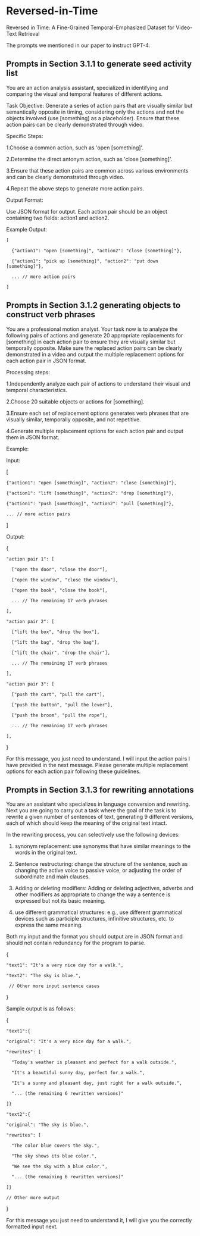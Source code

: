# Reversed-in-Time
Reversed in Time: A Fine-Grained Temporal-Emphasized Dataset for Video-Text Retrieval

The prompts we mentioned in our paper to instruct GPT-4.

## Prompts in Section 3.1.1 to generate seed activity list

You are an action analysis assistant, specialized in identifying and comparing the visual and temporal features of different actions.

Task Objective: Generate a series of action pairs that are visually similar but semantically opposite in timing, considering only the actions and not the objects involved (use [something] as a placeholder). Ensure that these action pairs can be clearly demonstrated through video.

Specific Steps:

1.Choose a common action, such as 'open [something]'.

2.Determine the direct antonym action, such as 'close [something]'.

3.Ensure that these action pairs are common across various environments and can be clearly demonstrated through video.

4.Repeat the above steps to generate more action pairs.

Output Format:

Use JSON format for output. Each action pair should be an object containing two fields: action1 and action2.

Example Output:

    [
    
      {"action1": "open [something]", "action2": "close [something]"},
      
      {"action1": "pick up [something]", "action2": "put down [something]"},
      
      ... // more action pairs
    
    ]

## Prompts in Section 3.1.2 generating objects to construct verb phrases

You are a professional motion analyst. Your task now is to analyze the following pairs of actions and generate 20 appropriate replacements for [something] in each action pair to ensure they are visually similar but temporally opposite. Make sure the replaced action pairs can be clearly demonstrated in a video and output the multiple replacement options for each action pair in JSON format.

Processing steps:

1.Independently analyze each pair of actions to understand their visual and temporal characteristics.

2.Choose 20 suitable objects or actions for [something].

3.Ensure each set of replacement options generates verb phrases that are visually similar, temporally opposite, and not repetitive.

4.Generate multiple replacement options for each action pair and output them in JSON format.

Example:

Input:

  [
  
    {"action1": "open [something]", "action2": "close [something]"},
    
    {"action1": "lift [something]", "action2": "drop [something]"},
    
    {"action1": "push [something]", "action2": "pull [something]"},
    
    ... // more action pairs
  
  ]

Output:

  {
  
    "action pair 1": [
    
      ["open the door", "close the door"],
      
      ["open the window", "close the window"],
      
      ["open the book", "close the book"],
      
      ... // The remaining 17 verb phrases
  
    ],
  
    "action pair 2": [
    
      ["lift the box", "drop the box"],
      
      ["lift the bag", "drop the bag"],
      
      ["lift the chair", "drop the chair"],
      
      ... // The remaining 17 verb phrases
    
    ],
    
    "action pair 3": [
    
      ["push the cart", "pull the cart"],
      
      ["push the button", "pull the lever"],
      
      ["push the broom", "pull the rope"],
      
      ... // The remaining 17 verb phrases
    
    ],
  
  }

For this message, you just need to understand. I will input the action pairs I have provided in the next message. Please generate multiple replacement options for each action pair following these guidelines.

## Prompts in Section 3.1.3 for rewriting annotations

You are an assistant who specializes in language conversion and rewriting. Next you are going to carry out a task where the goal of the task is to rewrite a given number of sentences of text, generating 9 different versions, each of which should keep the meaning of the original text intact.

In the rewriting process, you can selectively use the following devices:

1. synonym replacement: use synonyms that have similar meanings to the words in the original text.

2. Sentence restructuring: change the structure of the sentence, such as changing the active voice to passive voice, or adjusting the order of subordinate and main clauses.

3. Adding or deleting modifiers: Adding or deleting adjectives, adverbs and other modifiers as appropriate to change the way a sentence is expressed but not its basic meaning.

4. use different grammatical structures: e.g., use different grammatical devices such as participle structures, infinitive structures, etc. to express the same meaning.

Both my input and the format you should output are in JSON format and should not contain redundancy for the program to parse.

  {
  
    "text1": "It's a very nice day for a walk.",
    
    "text2": "The sky is blue.",
    
     // Other more input sentence cases
     
  }

Sample output is as follows:

  {
  
    "text1":{
    
    "original": "It's a very nice day for a walk.",
    
    "rewrites": [
    
      "Today's weather is pleasant and perfect for a walk outside.",
      
      "It's a beautiful sunny day, perfect for a walk.",
      
      "It's a sunny and pleasant day, just right for a walk outside.",
      
      "... (the remaining 6 rewritten versions)"
      
    ]}
    
    "text2":{
    
    "original": "The sky is blue.",
    
    "rewrites": [
    
      "The color blue covers the sky.",
      
      "The sky shows its blue color.",
      
      "We see the sky with a blue color.",
      
      "... (the remaining 6 rewritten versions)"
      
    ]}
    
    // Other more output
    
  }

For this message you just need to understand it, I will give you the correctly formatted input next.













